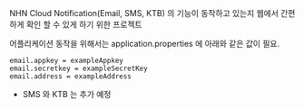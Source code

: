 NHN Cloud Notification(Email, SMS, KTB) 의 기능이 동작하고 있는지 웹에서 간편하게 확인 할 수 있게 하기 위한 프로젝트

어플리케이션 동작을 위해서는 application.properties 에 아래와 같은 값이 필요.
```$xslt
email.appkey = exampleAppkey
email.secretkey = exampleSecretKey
email.address = exampleAddress
```  

* SMS 와 KTB 는 추가 예정
